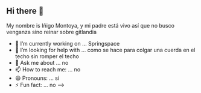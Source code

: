 ## Hi there 👋

My nombre is Iñigo Montoya, y mi padre está vivo así que no busco venganza sino reinar sobre gitlandia 

- 🔭 I’m currently working on ... Springspace
- 🤔 I’m looking for help with ... como se hace para colgar una cuerda en el techo sin romper el techo
- 💬 Ask me about ... no
- 📫 How to reach me: ... no
- 😄 Pronouns: ... si
- ⚡ Fun fact: ... no
-->
